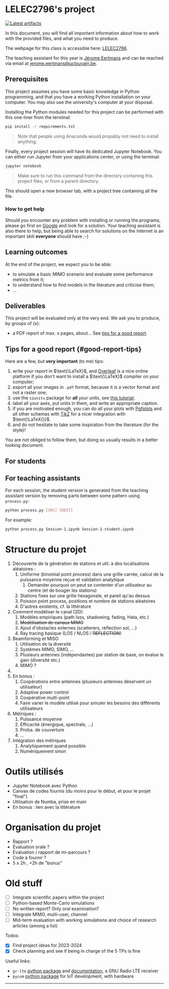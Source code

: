 # LELEC2796's project

[![Latest artifacts][latest-artifacts-badge]][latest-artifacts-url]

In this document, you will find all important information about how to work
with the provided files, and what you need to produce.

The webpage for this class is accessible here:
[LELEC2796](https://uclouvain.be/en-cours-2023-lelec2796).

The teaching assistant for this year is
[Jérome Eertmans](https://uclouvain.be/fr/repertoires/jerome.eertmans)
and can be reached via email at
[jerome.eertmans@uclouvain.be](mailto:jerome.eertmans@uclouvain.be).

## Prerequisites

This project assumes you have some basic knowledge in Python programming,
and that you have a working Python installation on your computer. You may also
use the university's computer at your disposal.

Installing the Python modules needed for this project can be performed
with this one-liner from the terminal:

```bash
pip install -r requirements.txt
```

> Note that people using Anaconda would propably not need to install anything.

Finally, every project session will have its dedicated Jupyter Notebook.
You can either run Jupyter from your applications center, or using the terminal:

```bash
jupyter notebook
```

> Make sure to run this command from the directory contaning
  this project files, or from a parent directory.

This should open a new browser tab, with a project tree containing all the file. 

### How to get help

Should you encounter any problem with installing or running the programs,
please go first on
[Google](https://www.google.com/)
and look for a solution. Your teaching assistant
is also there to help, but being able to search for solutions on the Internet
is an important skill **everyone** should have ;-)

## Learning outcomes

At the end of the project, we expect you to be able:

+ to simulate a basic MIMO scenario and evaluate some performance
  metrics from it;
+ to understand how to find models in the literature and criticise them;
+ ...

## Deliverables

This project will be evaluated only at the very end. We ask you to produce, by groups of (x):

+ a PDF report of max. x pages, about... See [tips for a good report](#good-report-tips).

## Tips for a good report {#good-report-tips}

Here are a few, but **very important** (to me) tips:

1. write your report in $\text{\LaTeX}$, and [Overleaf](overleaf.com) is a nice online
  platform if you don't want to install a $\text{\LaTeX}$ compiler on your computer;
2. export all your images in `.pdf` format, because it is a vector format and not a raster one;
3. use the `siunitx` package for **all** your units,
  see [this tutorial](https://www.dickimaw-books.com/latex/thesis/html/siunitx.html);
4. label all your axes, put units in them, and write an appropriate caption.
5. if you are motivated enough, you can do all your plots with [Pgfplots](https://fr.overleaf.com/learn/latex/Pgfplots_package) and all other schemas with [TikZ](https://fr.overleaf.com/learn/latex/TikZ_package) for a nicer integration with $\text{\LaTeX{}}$.
6. and do not hesitate to take some inspiration from the literature (for the style)!

You are not obliged to follow them, but doing so usually results in a better
looking document.

## For students

## For teaching assistants

For each session, the student version is generated from the teaching assistant
version by removing parts between some pattern using `process.py`:

```bash
python process.py [SRC] [DEST]
```

For example:

```bash
python process.py Session-1.ipynb Session-1-student.ipynb
```

# Structure du projet

1. Découverte de la génération de stations et util. à des localisations aléatoires :
   1. Uniforme (binomial point process) dans une grille carrée, calcul de la puissance moyenne reçue et validation analytique
	   1. Demander pourquoi on peut se contenter d'un utilisateur au centre (et de bouger les stations)
   3. Stations fixes sur une grille hexagonale, et pareil qu'au dessus
   4. Poisson point process, positions et nombre de stations aléatoires
   5. D'autres existents, cf. la littérature
2. Comment modéliser le canal (2D):
   1. Modèles empiriques (path loss, shadowing, fading, Hata, etc.)
   2. ~~Modélisation de canaux MIMO~~
   3. Ajout d'obstacles externes (scatterers, réflection sol, ...)
   4. Ray tracing basique (LOS / NLOS / ~~REFLECTION~~)
3. Beamforming et MISO
   1. Utilisation de la diversité
   2. Systèmes MIMO, SIMO, ...
   3. Plusieurs antennes (indépendantes) par station de base, on évalue le gain (diversité etc.)
   4. MIMO ?
4. 
4. En bonus :
   1. Coopérations entre antennes (plusieurs antennes déservent un utilisateur)
   2. Adaptive power control
   3. Coopérative multi-point
   4. Faire varier le modèle utilisé pour simuler les besoins des différents utilisateurs
5. Métriques :
   1. Puissance moyenne
   2. Efficacité (énergique, spectrale, ...)
   3. Proba. de couverture
   4. ...
6. Intégration des métriques
   1. Analytiquement quand possible
   2. Numériquement sinon

# Outils utilisés

- Jupyter Notebook avec Python
- Canvas de codes fournis (du moins pour le début, et pour le projet "final")
- Utilisation de Numba, prise en main
- En bonus : lien avec la littérature

# Organisation du projet

- Rapport ?
- Évaluation orale ?
- Évaluation / rapport de mi-parcours ?
- Code à fournir ?
- 5 x 2h , +2h de "bonus"

# Old stuff

- [ ] Integrate scientific papers within the project
- [ ] Python-based Monte-Carlo simulations
- [ ] No written report? Only oral examination?
- [ ] Integrate MIMO, multi-user, channel
- [ ] Mid-term evaluation with working simulations and choice of research articles (among a list)

Todos:

- [x] Find project ideas for 2023-2024
- [x] Check planning and see if being in charge of the 5 TPs is fine

Useful links:

- `gr-lte` [python package](https://github.com/kit-cel/gr-lte) and [documentation](https://pdfs.semanticscholar.org/0022/2d3e686db9cdec49ccaee92015e2f1eb2ae3.pdf), a GNU Radio LTE receiver
- `pycom` [python package](https://docs.pycom.io/) for IoT development, with hardware


---

[latest-artifacts-badge]: https://img.shields.io/badge/download-latest-green
[latest-artifacts-url]: https://nightly.link/jeertmans/LELEC2796/workflows/build/main/project-files.zip
